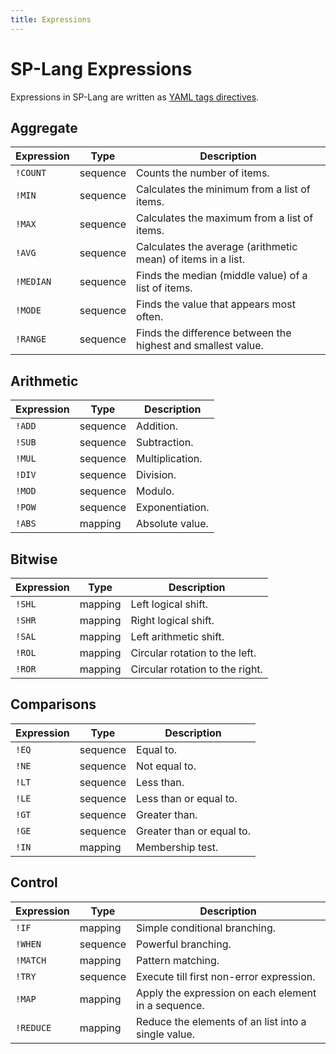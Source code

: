 ```yaml
---
title: Expressions
---
```


# SP-Lang Expressions

Expressions in SP-Lang are written as [YAML tags directives](https://yaml.org/spec/1.2.2/#682-tag-directives).

## Aggregate

| Expression | Type | Description |
| --- | --- | --- |
| `!COUNT`| sequence | Counts the number of items. |
| `!MIN` | sequence | Calculates the minimum from a list of items. |
| `!MAX` | sequence | Calculates the maximum from a list of items. |
| `!AVG` | sequence | Calculates the average (arithmetic mean) of items in a list. |
| `!MEDIAN` | sequence | Finds the median (middle value) of a list of items. |
| `!MODE` | sequence | Finds the value that appears most often. |
| `!RANGE` | sequence | Finds the difference between the highest and smallest value. |

## Arithmetic

| Expression | Type | Description |
| --- | --- | --- |
| `!ADD` | sequence | Addition. |
| `!SUB` | sequence | Subtraction. |
| `!MUL` | sequence | Multiplication. |
| `!DIV` | sequence | Division. |
| `!MOD` | sequence | Modulo. |
| `!POW` | sequence | Exponentiation. |
| `!ABS` | mapping | Absolute value. |

## Bitwise

| Expression | Type | Description |
| --- | --- | --- |
| `!SHL` | mapping | Left logical shift. |
| `!SHR` | mapping | Right logical shift. |
| `!SAL` | mapping | Left arithmetic shift. |
| `!ROL` | mapping | Circular rotation to the left. |
| `!ROR` | mapping | Circular rotation to the right. |

## Comparisons

| Expression | Type | Description |
| --- | --- | --- |
| `!EQ` | sequence | Equal to. |
| `!NE` | sequence | Not equal to. |
| `!LT` | sequence | Less than. |
| `!LE` | sequence | Less than or equal to. |
| `!GT` | sequence | Greater than. |
| `!GE` | sequence | Greater than or equal to. |
| `!IN` | mapping | Membership test. |

## Control

| Expression | Type | Description |
| --- | --- | --- |
| `!IF` | mapping | Simple conditional branching. |
| `!WHEN` | sequence | Powerful branching. |
| `!MATCH` | mapping | Pattern matching. |
| `!TRY` | sequence | Execute till first non-error expression. |
| `!MAP` | mapping | Apply the expression on each element in a sequence. |
| `!REDUCE` | mapping | Reduce the elements of an list into a single value. |

